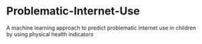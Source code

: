# Problematic-Internet-Use
A machine learning approach to predict problematic internet use in children by using physical health indicators
